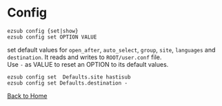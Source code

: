 # Config

```shell
ezsub config {set|show}
ezsub config set OPTION VALUE
```

set default values for `open_after`, `auto_select`, `group`, `site`, `languages` and `destination`. It reads and writes to `ROOT/user.conf` file.  
Use `-` as VALUE to reset an OPTION to its default values.

```shell
ezsub config set  Defaults.site hastisub
ezsub config set Defaults.destination -
```

[Back to Home](./ReadMe.md)
